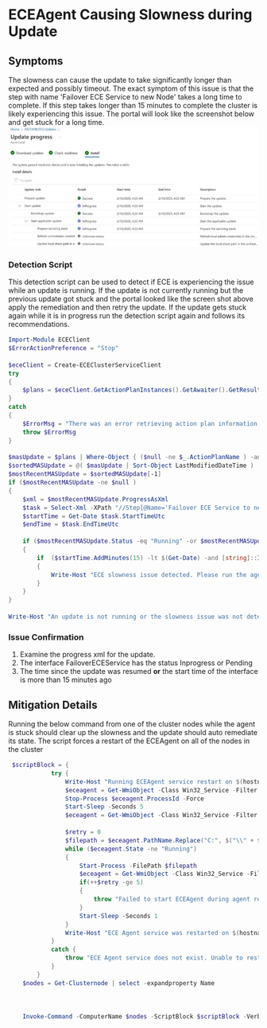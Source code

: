 # ECEAgent Causing Slowness during Update

## Symptoms

The slowness can cause the update to take significantly longer than expected and possibly timeout. The exact symptom of this issue is that the step with name 'Failover ECE Service to new Node' takes a long time to complete. If this step takes longer than 15 minutes to complete the cluster  is likely experiencing this issue. The portal will look like the screenshot below and get stuck for a long time.
![alt text](image.png)

### Detection Script
This detection script can be used to detect if ECE is experiencing the issue while an update is running. If the update is not currently running but the previous update got stuck and the portal looked like the screen shot above apply the remediation and then retry the update. If the update gets stuck again while it is in progress run the detection script again and follows its recommendations.

``` Powershell
Import-Module ECEClient
$ErrorActionPreference = "Stop"

$eceClient = Create-ECEClusterServiceClient
try
{
    $plans = $eceClient.GetActionPlanInstances().GetAwaiter().GetResult()
}
catch
{
    $ErrorMsg = "There was an error retrieving action plan information from the ECE service. Please try again in a few minutes"
    throw $ErrorMsg
}

$masUpdate = $plans | Where-Object { ($null -ne $_.ActionPlanName ) -and (($_.ActionPlanName -match "MAS Update")) }
$sortedMASUpdate = @( $masUpdate | Sort-Object LastModifiedDateTime )
$mostRecentMASUpdate = $sortedMASUpdate[-1]
if ($mostRecentMASUpdate -ne $null )
{
    $xml = $mostRecentMASUpdate.ProgressAsXml
    $task = Select-Xml -XPath "//Step[@Name='Failover ECE Service to new Node']" -Content $xml | Select-Object -ExpandProperty Node | Select-Object -exp Task
    $startTime = Get-Date $task.StartTimeUtc
    $endTime = $task.EndTimeUtc

    if ($mostRecentMASUpdate.Status -eq "Running" -or $mostRecentMASUpdate.Status -eq "Waiting" )
    {
        if  ($startTime.AddMinutes(15) -lt $(Get-Date) -and [string]::IsNullOrEmpty($endTime))
        {
            Write-Host "ECE slowness issue detected. Please run the agent restart remediation from the ECEAgent Causing Slowness during Update TSG"
        }
    }
}

Write-Host "An update is not running or the slowness issue was not detected"


```

### Issue Confirmation
1) Examine the progress xml for the update. 
2) The interface FailoverECEService has the status Inprogress or Pending
3) The time since the update was resumed **or** the start time of the interface is more than 15 minutes ago

## Mitigation Details  

Running the below command from one of the cluster nodes while the agent is stuck should clear up the slowness and the update should auto remediate its state. The script forces a restart of the ECEAgent on all of the nodes in the cluster

``` Powershell 
 $scriptBlock = {
            try {
                Write-Host "Running ECEAgent service restart on $(hostname)"
                $eceagent = Get-WmiObject -Class Win32_Service -Filter "Name='ECEAgent'"
                Stop-Process $eceagent.ProcessId -Force
                Start-Sleep -Seconds 5
                $eceagent = Get-WmiObject -Class Win32_Service -Filter "Name='ECEAgent'"
                
                $retry = 0
                $filepath = $eceagent.PathName.Replace("C:", $("\\" + $(hostname) + "\c$")).Replace('"',"")
                while ($eceagent.State -ne "Running")
                {
                    Start-Process -FilePath $filepath
                    $eceagent = Get-WmiObject -Class Win32_Service -Filter "Name='ECEAgent'"
                    if(++$retry -ge 5)
                    {
                        throw "Failed to start ECEAgent during agent restart on $(hostname)"
                    }
                    Start-Sleep -Seconds 1
                }
                Write-Host "ECE Agent service was restarted on $(hostname)"
            }
            catch {
                throw "ECE Agent service does not exist. Unable to restart on $(hostname)"
            }
        }
    $nodes = Get-Clusternode | select -expandproperty Name

    
    
    Invoke-Command -ComputerName $nodes -ScriptBlock $scriptBlock -Verbose -ErrorAction 'Stop'
```